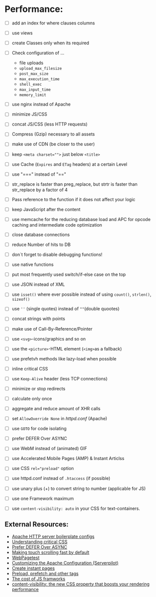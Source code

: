 # Performance:

- [ ] add an index for where clauses columns
- [ ] use views
- [ ] create Classes only when its required
- [ ] Check configuration of ...
  - file uploads
  - `upload_max_filesize`
  - `post_max_size`
  - `max_execution_time`
  - `shell_exec`
  - `max_input_time`
  - `memory_limit`
- [ ] use nginx instead of Apache
- [ ] minimize JS/CSS
- [ ] concat JS/CSS (less HTTP requests)
- [ ] Compress (Gzip) necessary to all assets
- [ ] make use of CDN (be closer to the user)
- [ ] keep `<meta charset="">` just below `<title>`
- [ ] use Cache (`Expires` and `ETag` headers) at a certain Level
- [ ] use "===" instead of "=="
- [ ] str_replace is faster than preg_replace, but strtr is faster than str_replace by a factor of 4
- [ ] Pass reference to the function if it does not affect your logic
- [ ] keep JavaScript after the content
- [ ] use memcache for the reducing database load and APC for opcode caching and intermediate code optimization
- [ ] close database connections
- [ ] reduce Number of hits to DB
- [ ] don´t forget to disable debugging functions!
- [ ] use native functions
- [ ] put most frequently used switch/if-else case on the top
- [ ] use JSON instead of XML
- [ ] use `isset()` where ever possible instead of using `count()`, `strlen()`, `sizeof()`
- [ ] use `''` (single quotes) instead of `""`(double quootes)
- [ ] concat strings with points
- [ ] make use of Call-By-Reference/Pointer
- [ ] use `<svg>`-icons/graphics and so on
- [ ] use the `<picture>`-HTML element (`<img>`as a fallback)
- [ ] use prefetvh methods like lazy-load when possible
- [ ] inline critical CSS
- [ ] use `Keep-Alive` header (less TCP connections)
- [ ] minimize or stop redirects
- [ ] calculate only once
- [ ] aggregate and reduce amount of XHR calls 
- [ ] set `AllowOverride None` in _httpd.conf_ (Apache)
- [ ] use `GOTO` for code isolating
- [ ] prefer DEFER Over ASYNC
- [ ] use WebM instead of (animated) GIF
- [ ] use Accelerated Mobile Pages (AMP) & Instant Articlss
- [ ] use CSS `rel="preload"` option
- [ ] use httpd.conf instead of `.htaccess` (if possible)
- [ ] use unary plus (+) to convert string to number (applicable for JS) 
- [ ] use one Framework maximum
- [ ] use `content-visibility: auto` in your CSS for text-containers.


## External Resources:

- [Apache HTTP server boilerplate configs](https://github.com/h5bp/server-configs-apache)
- [Understanding critical CSS](https://www.smashingmagazine.com/2015/08/understanding-critical-css/)
- [Prefer DEFER Over ASYNC](http://calendar.perfplanet.com/2016/prefer-defer-over-async/)
- [Making touch scrolling fast by default](https://developers.google.com/web/updates/2017/01/scrolling-intervention)
- [WebPagetest](http://www.webpagetest.org)
- [Customizing the Apache Configuration (Serverpilot)](https://serverpilot.io/docs/customize-apache-settings)
- [Create instant pages](https://instant.page/)
- [Preload, prefetch and other <link> tags](https://3perf.com/blog/link-rels/)
- [The cost of JS framworks](https://timkadlec.com/remembers/2020-04-21-the-cost-of-javascript-frameworks/)
- [content-visibility: the new CSS property that boosts your rendering performance](https://web.dev/content-visibility/)
